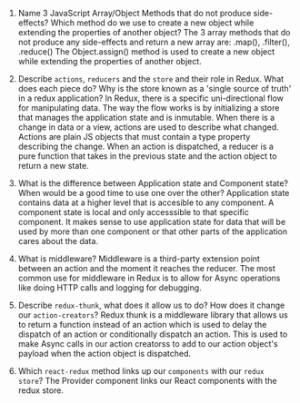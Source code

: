 1.  Name 3 JavaScript Array/Object Methods that do not produce side-effects? Which method do we use to create a new object while extending the properties of another object?
The 3 array methods that do not produce any side-effects and return a new array are: .map(), .filter(), .reduce() 
The Object.assign() method is used to create a new object while extending the properties of another object.

2.  Describe `actions`, `reducers` and the `store` and their role in Redux. What does each piece do? Why is the store known as a 'single source of truth' in a redux application?
In Redux, there is a specific uni-directional flow for manipulating data. The way the flow works is by initializing a store that manages the application state and is inmutable. When there is a change in data or a view, actions are used to describe what changed. Actions are plain JS objects that must contain a type property describing the change. When an action is dispatched, a reducer is a pure function that takes in the previous state and the action object to return a new state. 

3.  What is the difference between Application state and Component state? When would be a good time to use one over the other?
Application state contains data at a higher level that is accesible to any component. A component state is local and only accesssible to that specific component. It makes sense to use application state for data that will be used by more than one component or that other parts of the application cares about the data. 

4.  What is middleware?
Middleware is a third-party extension point between an action and the moment it reaches the reducer. The most common use for middleware in Redux is to allow for Async operations like doing HTTP calls and logging for debugging.


5.  Describe `redux-thunk`, what does it allow us to do? How does it change our `action-creators`?
Redux thunk is a middleware library that allows us to return a function instead of an action which is used to delay the dispatch of an action or conditionally dispatch an action. This is used to make Async calls in our action creatorss to add to our action object's payload when the action object is dispatched.


6.  Which `react-redux` method links up our `components` with our `redux store`?
The Provider component links our React components with the redux store.